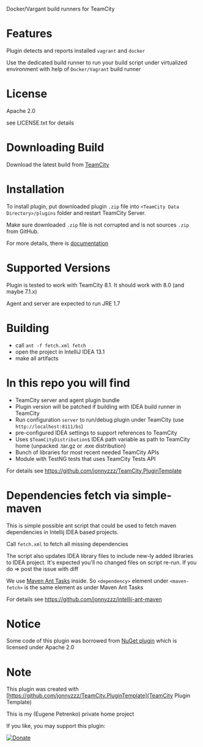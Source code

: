 Docker/Vargant build runners for TeamCityFeatures========Plugin detects and reports installed ```vagrant``` and ```docker```Use the dedicated build runner to run your build script under virtualized environmentwith help of ```Docker/Vagrant``` build runnerLicense==========Apache 2.0see LICENSE.txt for detailsDownloading Build=================Download the latest build from [TeamCity](http://teamcity.jetbrains.com/viewType.html?buildTypeId=TeamCityVirtual_Build)Installation============To install plugin, put downloaded plugin `.zip` file into `<TeamCity Data Directory>/plugins` folder and restart TeamCity Server.Make sure downloaded `.zip` file is not corrupted and is not sources `.zip` from GitHub.For more details, there is [documentation](http://confluence.jetbrains.net/display/TCD7/Installing+Additional+Plugins)Supported Versions==================Plugin is tested to work with TeamCity 8.1.It should work with 8.0 (and maybe 7.1.x)Agent and server are expected to run JRE 1.7Building========  - call ```ant -f fetch.xml fetch```  - open the project in IntelliJ IDEA 13.1  - make all artifactsIn this repo you will find=============================- TeamCity server and agent plugin bundle- Plugin version will be patched if building with IDEA build runner in TeamCity- Run configuration `server` to run/debug plugin under TeamCity (use `http://localhost:8111/bs`)- pre-configured IDEA settings to support references to TeamCity- Uses `$TeamCityDistribution$` IDEA path variable as path to TeamCity home (unpacked .tar.gz or .exe distribution)- Bunch of libraries for most recent needed TeamCity APIs- Module with TestNG tests that uses TeamCity Tests APIFor details see https://github.com/jonnyzzz/TeamCity.PluginTemplateDependencies fetch via simple-maven===================================This is simple possible ant script that could be used to fetch maven dependencies in Intellij IDEA based projects.Call ```fetch.xml``` to fetch all missing dependenciesThe script also updates IDEA library files to include new-ly added libraries to IDEA project.It's expected you'll no changed files on script re-run. If you do => post the issue with diff We use  [Maven Ant Tasks](http://maven.apache.org/ant-tasks/examples/dependencies.html)inside. So `<dependency>` element under `<maven-fetch>` is the sameelement as under Maven Ant TasksFor details see https://github.com/jonnyzzz/intellij-ant-mavenNotice======Some code of this plugin was borrowed from [NuGet plugin](https://github.com/JetBrains/teamcity-nuget-support/)which is licensed under Apache 2.0Note====This plugin was created with [https://github.com/jonnyzzz/TeamCity.PluginTemplate](TeamCity Plugin Template)This is my (Eugene Petrenko) private home projectIf you like, you may support this plugin:[![Donate](https://www.paypalobjects.com/en_US/i/btn/btn_donate_LG.gif)](https://www.paypal.com/cgi-bin/webscr?cmd=_s-xclick&hosted_button_id=Y94ALDEKVZT3Y)